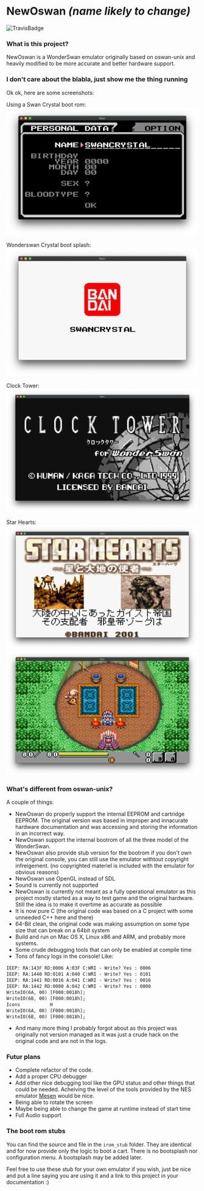 NewOswan *(name likely to change)*
==================================
![TravisBadge](https://travis-ci.org/Godzil/NewOswan.svg?branch=master)

### What is this project?
NewOswan is a WonderSwan emulator originally based on oswan-unix and heavily modified to be more accurate and better 
hardware support. 

### I don't care about the blabla, just show me the thing running

Ok ok, here are some screenshots:

Using a Swan Crystal boot rom:
![Console configuration menu](./doc/configmenu.png)

Wonderswan Crystal boot splash:
![SwanCrystal boot splash](./doc/bootsplash.png)

Clock Tower:
![Boot screen of ClockTower](./doc/clocktower.png)

Star Hearts:
![Boot screen of Star Hearts](./doc/starhearts1.png)
![Ingame screen of Star Hearts](./doc/starhearts2.png)

### What's different from oswan-unix?

A couple of things:

- NewOswan do properly support the internal EEPROM and cartridge EEPROM. 
  The original version was based in improper and innacurate hardware documentation and was accessing and storing the
  information in an incorrect way.
- NewOswan support the internal bootrom of all the three model of the WonderSwan.
- NewOswan also provide stub version for the bootrom if you don't own the original console, you can still
  use the emulator withtout copyright infreigement. (no copyrighted materiel is included with the emulator for obvious
  reasons)
- NewOswan use OpenGL instead of SDL
- Sound is currently not supported
- NewOswan is currently not meant as a fully operational emulator as this project mostly started as a way to test game
  and the original hardware. Still the idea is to make it overtime as accurate as possible
- It is now pure C (the original code was based on a C project with some unneeded C++ here and there)
- 64-Bit clean, the original code was making assumption on some type size that can break on a 64bit system
- Build and run on Mac OS X, Linux x86 and ARM, and probably more systems.
- Some crude debugging tools that can only be enabled at compile time
- Tons of fancy logs in the console! Like:
```
IEEP: RA:143F RD:0006 A:03F C:WRI - Write? Yes : 0006
IEEP: RA:1440 RD:0101 A:040 C:WRI - Write? Yes : 0101
IEEP: RA:1441 RD:0016 A:041 C:WRI - Write? Yes : 0016
IEEP: RA:1442 RD:0000 A:042 C:WRI - Write? Yes : 0000
WriteIO(6A, 00) [F000:0018h];
WriteIO(6B, 00) [F000:0018h];
Icons           H    
WriteIO(6A, 00) [F000:0018h];
WriteIO(6B, 00) [F000:0018h];
```
- And many more thing I probably forgot about as this project was originally not version managed as it was just a crude
  hack on the original code and are not in the logs.

### Futur plans
- Complete refactor of the code.
- Add a proper CPU debugger
- Add other nice debugging tool like the GPU status and other things that could be needed. Acheiving the level of the tools
  provided by the NES emulator [Mesen](https://www.mesen.ca) would be nice.
- Being able to rotate the screen
- Maybe being able to change the game at runtime instead of start time
- Full Audio support


### The boot rom stubs
You can find the source and file in the `irom_stub` folder.
They are identical and for now provide only the logic to boot a cart. There is no bootsplash nor configuration menu.
A bootsplash may be added later.

Feel free to use these stub for your own emulator if you wish, just be nice and put a line saying you are using it and 
a link to this project in your documentation :)
